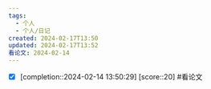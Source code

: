 ```yaml
---
tags:
  - 个人
  - 个人/日记
created: 2024-02-17T13:50
updated: 2024-02-17T13:52
看论文: 2024-02-14
---
```



- [x]  [completion::2024-02-14 13:50:29] [score::20] #看论文